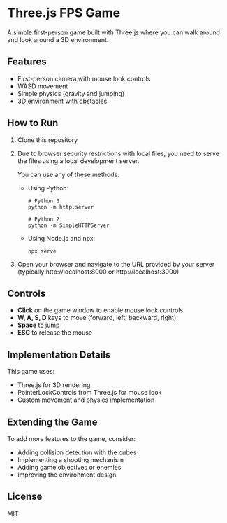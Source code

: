 # Three.js FPS Game

A simple first-person game built with Three.js where you can walk around and look around a 3D environment.

## Features

- First-person camera with mouse look controls
- WASD movement
- Simple physics (gravity and jumping)
- 3D environment with obstacles

## How to Run

1. Clone this repository
2. Due to browser security restrictions with local files, you need to serve the files using a local development server.

   You can use any of these methods:

   - Using Python:
     ```
     # Python 3
     python -m http.server
     
     # Python 2
     python -m SimpleHTTPServer
     ```

   - Using Node.js and npx:
     ```
     npx serve
     ```

3. Open your browser and navigate to the URL provided by your server (typically http://localhost:8000 or http://localhost:3000)

## Controls

- **Click** on the game window to enable mouse look controls
- **W, A, S, D** keys to move (forward, left, backward, right)
- **Space** to jump
- **ESC** to release the mouse

## Implementation Details

This game uses:
- Three.js for 3D rendering
- PointerLockControls from Three.js for mouse look
- Custom movement and physics implementation

## Extending the Game

To add more features to the game, consider:
- Adding collision detection with the cubes
- Implementing a shooting mechanism
- Adding game objectives or enemies
- Improving the environment design

## License

MIT 